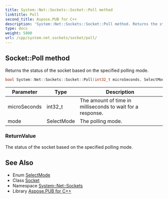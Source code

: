 ```yaml
---
title: System::Net::Sockets::Socket::Poll method
linktitle: Poll
second_title: Aspose.PUB for C++
description: 'System::Net::Sockets::Socket::Poll method. Returns the status of the socket based on the specified polling mode in C++.'
type: docs
weight: 5800
url: /cpp/system.net.sockets/socket/poll/
---
```

## Socket::Poll method


Returns the status of the socket based on the specified polling mode.

```cpp
bool System::Net::Sockets::Socket::Poll(int32_t microSeconds, SelectMode mode)
```


| Parameter | Type | Description |
| --- | --- | --- |
| microSeconds | int32_t | The amount of time in milliseconds to wait for a response. |
| mode | SelectMode | The polling mode. |

### ReturnValue

The status of the socket based on the specified polling mode.

## See Also

* Enum [SelectMode](../../selectmode/)
* Class [Socket](../)
* Namespace [System::Net::Sockets](../../)
* Library [Aspose.PUB for C++](../../../)
